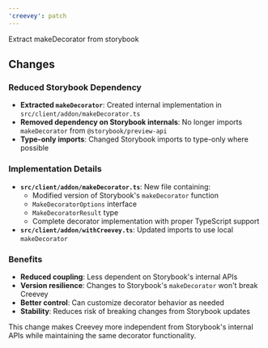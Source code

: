 ```yaml
---
'creevey': patch
---
```


Extract makeDecorator from storybook

## Changes

### Reduced Storybook Dependency

- **Extracted `makeDecorator`**: Created internal implementation in `src/client/addon/makeDecorator.ts`
- **Removed dependency on Storybook internals**: No longer imports `makeDecorator` from `@storybook/preview-api`
- **Type-only imports**: Changed Storybook imports to type-only where possible

### Implementation Details

- **`src/client/addon/makeDecorator.ts`**: New file containing:
  - Modified version of Storybook's `makeDecorator` function
  - `MakeDecoratorOptions` interface
  - `MakeDecoratorResult` type
  - Complete decorator implementation with proper TypeScript support
- **`src/client/addon/withCreevey.ts`**: Updated imports to use local `makeDecorator`

### Benefits

- **Reduced coupling**: Less dependent on Storybook's internal APIs
- **Version resilience**: Changes to Storybook's `makeDecorator` won't break Creevey
- **Better control**: Can customize decorator behavior as needed
- **Stability**: Reduces risk of breaking changes from Storybook updates

This change makes Creevey more independent from Storybook's internal APIs while maintaining the same decorator functionality.
